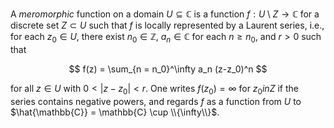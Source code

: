 A *meromorphic* function on a domain $U \subseteq \mathbb{C}$ is a function $f: U \setminus Z \to \mathbb{C}$ for a discrete set $Z\subset U$ such that $f$ is locally represented by a Laurent series, i.e., for each $z_0 \in U$, there exist $n_0 \in \mathbb{Z}$, $a_n \in \mathbb C$ for each $n \geq n_0$, and $r > 0$ such that

$$
f(z) = \sum_{n = n_0}^\infty a_n (z-z_0)^n
$$

for all $z \in U$ with $0 < |z-z_0| < r$. One writes $f(z_0) = \infty$ for $z_0 in Z$ if the series contains negative powers, and regards $f$ as a function from $U$ to $\hat{\mathbb{C}} = \mathbb{C} \cup \\{\infty\\}$.
